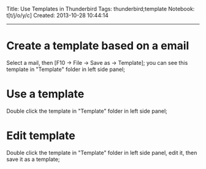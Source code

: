 Title: Use Templates in Thunderbird
Tags: thunderbird;template
Notebook: t[t/j/o/y/c]
Created: 2013-10-28 10:44:14

------

# Create a template based on a email

 

Select a mail, then [F10 -> File -> Save as -> Template]; you can see this template in "Template" folder in left side panel;

 

# Use a template

 

Double click the template in "Template" folder in left side panel;

 

# Edit template

 

Double click the template in "Template" folder in left side panel, edit it, then save it as a template;